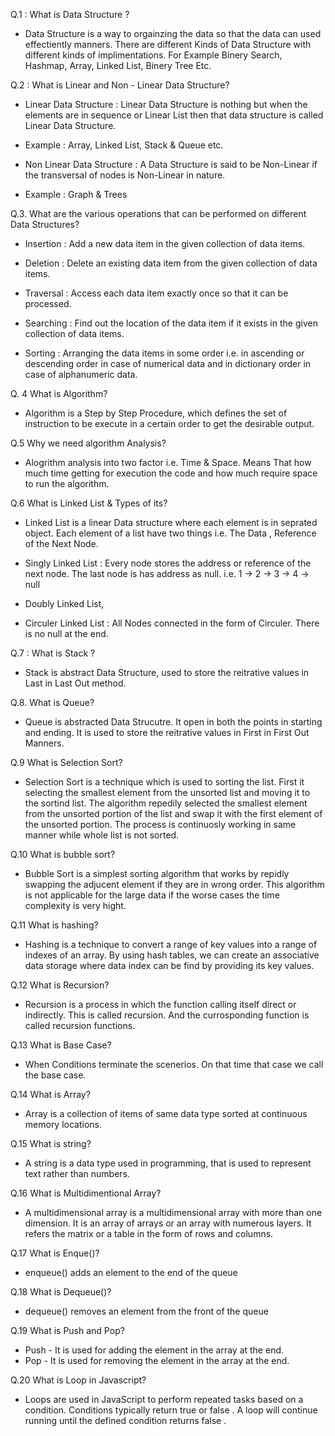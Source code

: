 Q.1 : What is Data Structure ?

- Data Structure is a way to orgainzing the data so that the data can used effectiently manners. There are different Kinds of Data Structure with different kinds of implimentations. For Example Binery Search, Hashmap, Array, Linked List, Binery Tree Etc.


Q.2 :  What is Linear and Non - Linear Data Structure?

- Linear Data Structure : Linear Data Structure is nothing but when the elements are in sequence or Linear List then that data structure is called Linear Data Structure.

- Example : Array, Linked List, Stack & Queue etc.

- Non Linear Data Structure : A Data Structure is said to be Non-Linear if the transversal of nodes is Non-Linear in nature.

- Example : Graph & Trees

Q.3. What are the various operations that can be performed on different Data Structures? 

- Insertion :  Add a new data item in the given collection of data items.

- Deletion : Delete an existing data item from the given collection of data items.

- Traversal : Access each data item exactly once so that it can be processed.

- Searching : Find out the location of the data item if it exists in the given collection of data items.

- Sorting : Arranging the data items in some order i.e. in ascending or descending order in case of numerical data and in dictionary order in case of alphanumeric data.

Q. 4 What is Algorithm?

- Algorithm is a Step by Step Procedure, which defines the set of instruction to be execute in a certain order to get the desirable output.

Q.5 Why we need algorithm Analysis?

- Alogrithm analysis into two factor i.e. Time & Space. Means That how much time getting for execution the code and how much require space to run the algorithm.

Q.6 What is Linked List &  Types of its?

- Linked List is a linear Data structure where each element is in seprated object. Each element of a list have two things i.e. The Data , Reference of the Next Node.

- Singly Linked List : Every node stores the address or reference of the next node. The last node is has address as null. i.e. 1 -> 2 -> 3 -> 4 -> null

- Doubly Linked List, 

- Circuler Linked List  : All Nodes connected in the form of Circuler. There is no null at the end.

Q.7 : What is Stack ?

- Stack is abstract Data Structure, used to store the reitrative values in Last in Last Out method.

Q.8. What is Queue?

- Queue is abstracted Data Strucutre. It open in both the points in starting and ending. It is used to store the reitrative values in First in First Out Manners.

Q.9 What is Selection Sort?

- Selection Sort is a technique which is used to sorting the list. First it selecting the smallest element from the unsorted list and moving it to the sortind list. The algorithm repedily selected the smallest element from the unsorted portion of the list and swap it with the first element of the unsorted portion. The process is continuosly working in same manner while whole list is not sorted.

Q.10 What is bubble sort?

- Bubble Sort is a simplest sorting algorithm that works by repidly swapping the adjucent element if they are in wrong order. This algorithm is not applicable for the large data if the worse cases the time complexity is very hight.

Q.11 What is hashing?

- Hashing is a technique to convert a range of key values into a range of indexes of an array. By using hash tables, we can create an associative data storage where data index can be find by providing its key values.

Q.12 What is Recursion?

- Recursion is a process in which the function calling itself direct or indirectly. This is called recursion. And the currosponding function is called recursion functions.

Q.13 What is Base Case?

- When Conditions terminate the scenerios. On that time that case we call the base case.

Q.14 What is Array?

- Array is a collection of items of same data type sorted at continuous memory locations.

Q.15 What is string?

- A string is a data type used in programming, that is used to represent text rather than numbers.

Q.16 What is Multidimentional Array?

- A multidimensional array is a multidimensional array with more than one dimension. It is an array of arrays or an array with numerous layers. It refers the matrix or a table in the form of rows and columns.

Q.17 What is Enque()?

- enqueue() adds an element to the end of the queue

Q.18 What is Dequeue()?

- dequeue() removes an element from the front of the queue

Q.19 What is Push and Pop?

- Push - It is used for adding the element in the array at the end.
- Pop - It is used for removing the element in the array at the end.

Q.20 What is Loop in Javascript?

- Loops are used in JavaScript to perform repeated tasks based on a condition. Conditions typically return true or false . A loop will continue running until the defined condition returns false .

